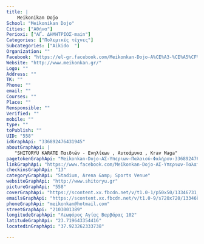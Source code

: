```yaml
---
title: |
    Meikonikan Dojo
School: "Meikonikan Dojo"
Cities: ["Αθήνα"]
Perioxi: ["ΑΓ. ΔΗΜΗΤΡΙΟΣ-main"]
Categories: ["Πολεμικές τέχνες"]
Subcategories: ["Aikido  "]
Organization: ""
Facebook: "https://el-gr.facebook.com/Meikonkan-Dojo-A%CE%A3-%CE%A5%CF%80%CE%B5%CF%81%CE%B9%CF%89%CE%BD-%CE%A0%CE%B1%CE%BB%CE%B1%CE%B9%CE%BF%CF%8D-%CE%A6%CE%B1%CE%BB%CE%AE%CF%81%CE%BF%CF%85-336892476431945/"
Website: "http://www.meikonkan.gr/"
Logo: ""
Address: ""
TK: ""
Phone: ""
email: ""
Courses: ""
Place: ""
Rensponsible: ""
Verified: ""
mobile: ""
type: ""
toPublish: ""
UID: "558"
idGraphApi: "336892476431945"
aboutGraphApi: | 
   "SHITORYU KARATE Παιδιών - Ενηλίκων , Αυτοάμυνα , Krav Maga"
pagetokenGraphApi: "Meikonkan-Dojo-AΣ-Υπεριων-Παλαιού-Φαλήρου-336892476431945"
linkGraphApi: "https://www.facebook.com/Meikonkan-Dojo-AΣ-Υπεριων-Παλαιού-Φαλήρου-336892476431945/"
checkinsGraphApi: "13"
categoryGraphApi: "Stadium, Arena &amp; Sports Venue"
websiteGraphApi: "http://www.shitoryu.gr"
pictureGraphApi: "558"
coverGraphApi: "https://scontent.xx.fbcdn.net/v/t1.0-1/p50x50/13346731_971817556272764_7572149993277033337_n.png?oh=389c7cb9ead223de594a5033f5d26e04&amp;oe=5B37A5DA"
emailsGraphApi: "https://scontent.xx.fbcdn.net/v/t1.0-9/s720x720/13346850_971817672939419_1722148700577418066_n.jpg?oh=c6ed287ab548ace84c3afaa0a5f2bf23&amp;oe=5B4D3E8F"
phoneGraphApi: "meikonkan@hotmail.com"
streetGraphApi: "2103001389"
longitudeGraphApi: "Λεωφόρος Αγίας Βαρβάρας 102"
latitudeGraphApi: "23.719643354416"
locatedinGraphApi: "37.923262333738"

---
```




